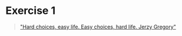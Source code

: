 # Exercise 1
> ["Hard choices, easy life. Easy choices, hard life. Jerzy Gregory"](https://twitter.com/intent/tweet?text=Hard%20choices,%20easy%20life.%20Easy%20choices,%20hard%20life.%20Jerzy%20Gregory+http://bit.ly/WisdomQuoteOfTheDay) 
